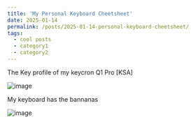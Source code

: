 ```yaml
---
title: 'My Personal Keyboard Cheetsheet'
date: 2025-01-14
permalink: /posts/2025-01-14-personal-keyboard-cheetsheet/
tags:
  - cool posts
  - category1
  - category2
---
```


The Key profile of my keycron Q1 Pro [KSA]

![image](https://github.com/user-attachments/assets/21b9895a-f3c8-46e8-a86c-42dfb71b6f90)

My keyboard has the bannanas

![image](https://github.com/user-attachments/assets/30a9e554-600e-47d1-b8b2-2493cb3bd4b2)

